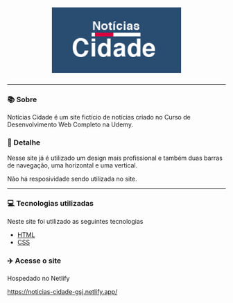 <h1 align=center><img src="Img/logo1.png"></h1>
<hr>

### 📚 Sobre

Notícias Cidade é um site fictício de notícias criado no Curso de Desenvolvimento Web Completo na Udemy.

### 🎨 Detalhe

Nesse site já é utilizado um design mais profissional e também duas barras de navegação, uma horizontal e uma vertical.

Não há resposividade sendo utilizada no site.

<hr>

### 💻 Tecnologias utilizadas

Neste site foi utilizado as seguintes tecnologias

- [HTML](https://www.w3schools.com/html/)
- [CSS](https://www.w3schools.com/css/)

### :airplane: Acesse o site

Hospedado no Netlify

https://noticias-cidade-gsj.netlify.app/
